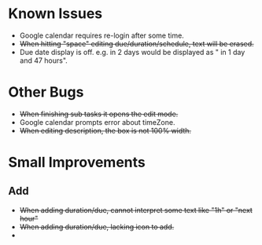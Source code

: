 




# Known Issues
- Google calendar requires re-login after some time.
- ~~When hitting "space" editing due/duration/schedule, text will be erased.~~
- Due date display is off. e.g. in 2 days would be displayed as " in 1 day and 47 hours".


# Other Bugs
- ~~When finishing sub tasks it opens the edit mode.~~
- Google calendar prompts error about timeZone.
- ~~When editing description, the box is not 100% width.~~


# Small Improvements
## Add
- ~~When adding duration/due, cannot interpret some text like "1h" or "next hour"~~
- ~~When adding duration/due, lacking icon to add.~~
- 


